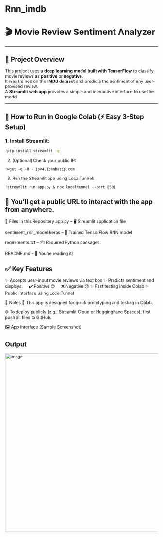 # Rnn_imdb
# 🎬 Movie Review Sentiment Analyzer

---

## 📌 Project Overview

This project uses a **deep learning model built with TensorFlow** to classify movie reviews as **positive** or **negative**.  
It was trained on the **IMDB dataset** and predicts the sentiment of any user-provided review.  
A **Streamlit web app** provides a simple and interactive interface to use the model.

---

## 🚀 How to Run in Google Colab (⚡ Easy 3-Step Setup)

### 1. Install Streamlit:
```bash
!pip install streamlit -q
```  
2. (Optional) Check your public IP:
```
!wget -q -O - ipv4.icanhazip.com
```
3. Run the Streamlit app using LocalTunnel:
```
!streamlit run app.py & npx localtunnel --port 8501
```
## 🔗 You’ll get a public URL to interact with the app from anywhere.

📁 Files in this Repository
app.py – 🖥️ Streamlit application file

sentiment_rnn_model.keras – 🧠 Trained TensorFlow RNN model

reqirements.txt – 📦 Required Python packages

README.md – 📖 You're reading it!

## ✅ Key Features
✨ Accepts user-input movie reviews via text box
✨ Predicts sentiment and displays:
    ✔️ Positive 😊
    ❌ Negative 😞
✨ Fast testing inside Colab
✨ Public interface using LocalTunnel

📌 Notes
🧪 This app is designed for quick prototyping and testing in Colab.

🌐 To deploy publicly (e.g., Streamlit Cloud or HuggingFace Spaces), first push all files to GitHub.

🖼️ App Interface (Sample Screenshot)

## Output

<img width="1114" height="589" alt="image" src="https://github.com/user-attachments/assets/3ae11060-b5cf-458f-aaa2-07bfd9178c03" />


